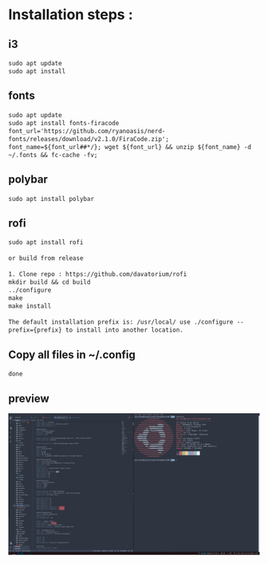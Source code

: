 # Installation steps :
  
  ## i3
    sudo apt update
    sudo apt install
  
  ## fonts
    sudo apt update
    sudo apt install fonts-firacode
    font_url='https://github.com/ryanoasis/nerd-fonts/releases/download/v2.1.0/FiraCode.zip'; font_name=${font_url##*/}; wget ${font_url} && unzip ${font_name} -d ~/.fonts && fc-cache -fv;

  ## polybar
    sudo apt install polybar

  ## rofi
    sudo apt install rofi

    or build from release
      
    1. Clone repo : https://github.com/davatorium/rofi
    mkdir build && cd build
    ../configure
    make
    make install
    
    The default installation prefix is: /usr/local/ use ./configure --prefix={prefix} to install into another location. 

  ## Copy all files in ~/.config
    done

  ## preview
  ![image info](./setup.png)

